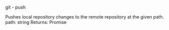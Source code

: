 git - push

Pushes local repository changes to the remote repository at the given path.
path: string
Returns: Promise
